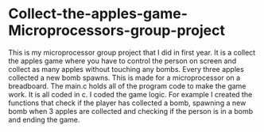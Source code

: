 # Collect-the-apples-game-Microprocessors-group-project

This is my microprocessor group project that I did in first year. It is a collect the apples game where you have to control the person on screen and collect as many apples without touching any bombs. Every three apples collected a new bomb spawns. This is made for a microprocessor on a breadboard. The main.c holds all of the program code to make the game work. It is all coded in c. I coded the game logic. For example I created the functions that check if the player has collected a bomb, spawning a new bomb when 3 apples are collected and checking if the person is in a bomb and ending the game.
